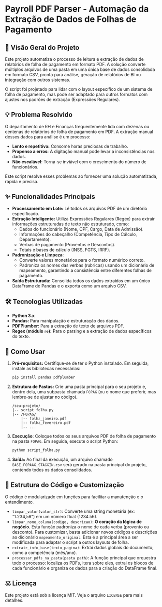 # Payroll PDF Parser - Automação da Extração de Dados de Folhas de Pagamento

## 🎯 Visão Geral do Projeto

Este projeto automatiza o processo de leitura e extração de dados de relatórios de folha de pagamento em formato PDF. A solução converte múltiplos arquivos de uma pasta em uma única base de dados consolidada em formato CSV, pronta para análise, geração de relatórios de BI ou integração com outros sistemas.

O script foi projetado para lidar com o layout específico de um sistema de folha de pagamento, mas pode ser adaptado para outros formatos com ajustes nos padrões de extração (Expressões Regulares).

## 💡 Problema Resolvido

O departamento de RH e Finanças frequentemente lida com dezenas ou centenas de relatórios de folha de pagamento em PDF. A extração manual desses dados para análise é um processo:
- **Lento e repetitivo:** Consome horas preciosas de trabalho.
- **Propenso a erros:** A digitação manual pode levar a inconsistências nos dados.
- **Não escalável:** Torna-se inviável com o crescimento do número de funcionários.

Este script resolve esses problemas ao fornecer uma solução automatizada, rápida e precisa.

## ✨ Funcionalidades Principais

- **Processamento em Lote:** Lê todos os arquivos PDF de um diretório especificado.
- **Extração Inteligente:** Utiliza Expressões Regulares (Regex) para extrair informações estruturadas de texto não estruturado, como:
    - Dados do funcionário (Nome, CPF, Cargo, Data de Admissão).
    - Informações do cabeçalho (Competência, Tipo de Cálculo, Departamento).
    - Verbas de pagamento (Proventos e Descontos).
    - Totais e bases de cálculo (INSS, FGTS, IRRF).
- **Padronização e Limpeza:**
    - Converte valores monetários para o formato numérico correto.
    - Padroniza os nomes das verbas (rubricas) usando um dicionário de mapeamento, garantindo a consistência entre diferentes folhas de pagamento.
- **Saída Estruturada:** Consolida todos os dados extraídos em um único DataFrame do Pandas e o exporta como um arquivo CSV.

## 🛠️ Tecnologias Utilizadas

- **Python 3.x**
- **Pandas:** Para manipulação e estruturação dos dados.
- **PDFPlumber:** Para a extração de texto de arquivos PDF.
- **Regex (módulo `re`):** Para o parsing e a extração de dados específicos do texto.

## 🚀 Como Usar

1.  **Pré-requisitos:**
    Certifique-se de ter o Python instalado. Em seguida, instale as bibliotecas necessárias:
    ```bash
    pip install pandas pdfplumber
    ```

2.  **Estrutura de Pastas:**
    Crie uma pasta principal para o seu projeto e, dentro dela, uma subpasta chamada `FOPAG` (ou o nome que preferir, mas lembre-se de ajustar no código).
    ```
    /seu-projeto/
    |-- script_folha.py
    |-- /FOPAG/
        |-- folha_janeiro.pdf
        |-- folha_fevereiro.pdf
        |-- ...
    ```

3.  **Execução:**
    Coloque todos os seus arquivos PDF de folha de pagamento na pasta `FOPAG`. Em seguida, execute o script Python:
    ```bash
    python script_folha.py
    ```

4.  **Saída:**
    Ao final da execução, um arquivo chamado `BASE_FOPAAG_STAGGIN.csv` será gerado na pasta principal do projeto, contendo todos os dados consolidados.

## 🔧 Estrutura do Código e Customização

O código é modularizado em funções para facilitar a manutenção e o entendimento.

-   `limpar_valor(valor_str)`: Converte uma string monetária (ex: "1.234,56") em um número float (1234.56).
-   `limpar_nome_coluna(codigo, descricao)`: **O coração da lógica de negócio.** Esta função padroniza o nome de cada verba (provento ou desconto). Para customizar, basta adicionar novos códigos e descrições ao dicionário `mapeamento_original`. Esta é a principal área a ser modificada para adaptar o script a outros layouts de folha.
-   `extrair_info_base(texto_pagina)`: Extrai dados globais do documento, como a competência (mês/ano).
-   `processar_pdfs_na_pasta(pasta_path)`: A função principal que orquestra todo o processo: localiza os PDFs, itera sobre eles, extrai os blocos de cada funcionário e organiza os dados para a criação do DataFrame final.

## ⚖️ Licença

Este projeto está sob a licença MIT. Veja o arquivo `LICENSE` para mais detalhes.
